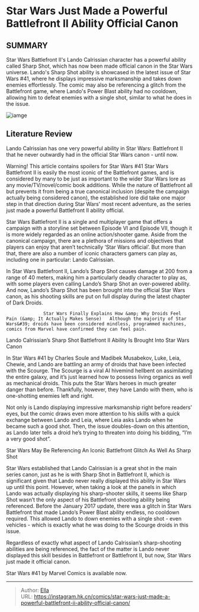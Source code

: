 # Star Wars Just Made a Powerful Battlefront II Ability Official Canon


## SUMMARY 



  Star Wars Battlefront II&#39;s Lando Calrissian character has a powerful ability called Sharp Shot, which has now been made official canon in the Star Wars universe.   Lando&#39;s Sharp Shot ability is showcased in the latest issue of Star Wars #41, where he displays impressive marksmanship and takes down enemies effortlessly.   The comic may also be referencing a glitch from the Battlefront game, where Lando&#39;s Power Blast ability had no cooldown, allowing him to defeat enemies with a single shot, similar to what he does in the issue.  

![iamge](https://static1.srcdn.com/wordpress/wp-content/uploads/2023/12/star-wars-lando-battlefront-ii.jpg)

## Literature Review

Lando Calrissian has one very powerful ability in Star Wars: Battlefront II that he never outwardly had in the official Star Wars canon - until now. 




Warning! This article contains spoilers for Star Wars #41 Star Wars Battlefront II is easily the most iconic of the Battlefront games, and is considered by many to be just as important to the wider Star Wars lore as any movie/TV/novel/comic book additions. While the nature of Battlefront all but prevents it from being a true canonical inclusion (despite the campaign actually being considered canon), the established lore did take one major step in that direction during Star Wars’ most recent adventure, as the series just made a powerful Battlefront II ability official.




Star Wars Battlefront II is a single and multiplayer game that offers a campaign with a storyline set between Episode VI and Episode VII, though it is more widely regarded as an online action/shooter game. Aside from the canonical campaign, there are a plethora of missions and objectives that players can enjoy that aren’t technically ‘Star Wars official’. But more than that, there are also a number of iconic characters gamers can play as, including one in particular: Lando Calrissian.

          

In Star Wars Battlefront II, Lando’s Sharp Shot causes damage at 200 from a range of 40 meters, making him a particularly deadly character to play as, with some players even calling Lando’s Sharp Shot an over-powered ability. And now, Lando’s Sharp Shot has been brought into the official Star Wars canon, as his shooting skills are put on full display during the latest chapter of Dark Droids.




                  Star Wars Finally Explains How &amp; Why Droids Feel Pain (&amp; It Actually Makes Sense)   Although the majority of Star Wars&#39; droids have been considered mindless, programmed machines, comics from Marvel have confirmed they can feel pain.   


 Lando Calrissian’s Sharp Shot Battlefront II Ability Is Brought Into Star Wars Canon 
         

In Star Wars #41 by Charles Soule and Madibek Musabekov, Luke, Leia, Chewie, and Lando are battling an army of droids that have been infected with the Scourge. The Scourge is a viral AI hivemind hellbent on assimilating the entire galaxy, and it’s just learned how to possess living organics as well as mechanical droids. This puts the Star Wars heroes in much greater danger than before. Thankfully, however, they have Lando with them, who is one-shotting enemies left and right.

Not only is Lando displaying impressive marksmanship right before readers&#39; eyes, but the comic draws even more attention to his skills with a quick exchange between Lando and Leia, where Leia asks Lando when he became such a good shot. Then, the issue doubles-down on this attention, as Lando later tells a droid he’s trying to threaten into doing his bidding, “I’m a very good shot”.






 Star Wars May Be Referencing An Iconic Battlefront Glitch As Well As Sharp Shot 
          

Star Wars established that Lando Calrissian is a great shot in the main series canon, just as he is with Sharp Shot in Battlefront II, which is significant given that Lando never really displayed this ability in Star Wars up until this point. However, when taking a look at the panels in which Lando was actually displaying his sharp-shooter skills, it seems like Sharp Shot wasn’t the only aspect of his Battlefront shooting ability being referenced. Before the January 2017 update, there was a glitch in Star Wars Battlefront that made Lando’s Power Blast ability endless, no cooldown required. This allowed Lando to down enemies with a single shot - even vehicles - which is exactly what he was doing to the Scourge droids in this issue.

Regardless of exactly what aspect of Lando Calrissian’s sharp-shooting abilities are being referenced, the fact of the matter is Lando never displayed this skill besides in Battlefront or Battlefront II, but now, Star Wars just made it official canon.




Star Wars #41 by Marvel Comics is available now.



---

> Author: [Ella](https://instagram.hk.cn/)  
> URL: https://instagram.hk.cn/comics/star-wars-just-made-a-powerful-battlefront-ii-ability-official-canon/  

